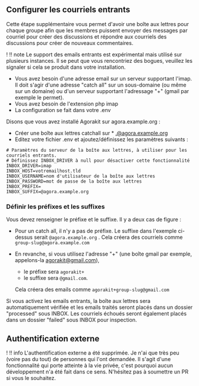 ## Configurer les courriels entrants

Cette étape supplémentaire vous permet d'avoir une boîte aux lettres pour chaque groupe afin que les membres puissent envoyer des messages par courriel pour créer des discussions et répondre aux courriels des discussions pour créer de nouveaux commentaires.

! !! note
    Le support des emails entrants est expérimental mais utilisé sur plusieurs instances. Il se peut que vous rencontriez des bogues, veuillez les signaler si cela se produit dans votre installation.


- Vous avez besoin d'une adresse email sur un serveur supportant l'imap. Il doit s'agir d'une adresse "catch all" sur un sous-domaine (ou même sur un domaine) ou d'un serveur supportant l'adressage "+" (gmail par exemple le permet).
- Vous avez besoin de l'extension php imap
- La configuration se fait dans votre .env

Disons que vous avez installé Agorakit sur agora.example.org :

- Créer une boîte aux lettres catchall sur * .@agora.example.org
- Editez votre fichier .env et ajoutez/définissez les paramètres suivants :

```
# Paramètres du serveur de la boîte aux lettres, à utiliser pour les courriels entrants.
# Définissez INBOX_DRIVER à null pour désactiver cette fonctionnalité
INBOX_DRIVER=imap
INBOX_HOST=votremailhost.tld
INBOX_USERNAME=nom d'utilisateur de la boîte aux lettres
INBOX_PASSWORD=mot de passe de la boîte aux lettres
INBOX_PREFIX=
INBOX_SUFFIX=@agora.example.org

```


### Définir les préfixes et les suffixes
Vous devez renseigner le préfixe et le suffixe. Il y a deux cas de figure :


- Pour un catch all, il n'y a pas de préfixe. Le suffixe dans l'exemple ci-dessus serait `@agora.example.org` . Cela créera des courriels comme `group-slug@agora.example.com`

- En revanche, si vous utilisez l'adresse "+" (une boîte gmail par exemple, appelons-la agorakit@gmail.com),

    - le préfixe sera `agorakit+`
    - le suffixe sera `@gmail.com`.

    Cela créera des emails comme `agorakit+group-slug@gmail.com`

Si vous activez les emails entrants, la boîte aux lettres sera automatiquement vérifiée et les emails traités seront placés dans un dossier "processed" sous INBOX. Les courriels échoués seront également placés dans un dossier "failed" sous INBOX pour inspection.


## Authentification externe

! !! info
    L'authentification externe a été supprimée. Je n'ai que très peu (voire pas du tout) de personnes qui l'ont demandée. Il s'agit d'une fonctionnalité qui porte atteinte à la vie privée, c'est pourquoi aucun développement n'a été fait dans ce sens. N'hésitez pas à soumettre un PR si vous le souhaitez.



